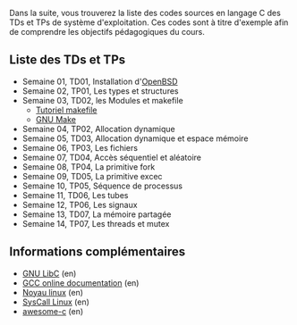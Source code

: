 Dans la suite, vous trouverez la liste des codes sources en langage C des TDs et TPs de système d'exploitation.
Ces codes sont à titre d'exemple afin de comprendre les objectifs pédagogiques du cours.

## Liste des TDs et TPs

* Semaine 01, TD01, Installation d'[OpenBSD](https://www.openbsd.org/faq/index.html)
* Semaine 02, TP01, Les types et structures
* Semaine 03, TD02, les Modules et makefile
    * [Tutoriel makefile](https://www.grafikart.fr/tutoriels/linux/makefile-953)
    * [GNU Make](https://www.gnu.org/software/make/manual/make.html)
* Semaine 04, TP02, Allocation dynamique
* Semaine 05, TD03, Allocation dynamique et espace mémoire
* Semaine 06, TP03, Les fichiers
* Semaine 07, TD04, Accès séquentiel et aléatoire
* Semaine 08, TP04, La primitive fork
* Semaine 09, TD05, La primitive excec
* Semaine 10, TP05, Séquence de processus
* Semaine 11, TD06, Les tubes
* Semaine 12, TP06, Les signaux
* Semaine 13, TD07, La mémoire partagée
* Semaine 14, TP07, Les threads et mutex

## Informations complémentaires

* [GNU LibC](https://www.gnu.org/software/libc/manual/html_mono/libc.html) (en)
* [GCC online documentation](https://gcc.gnu.org/onlinedocs/) (en)
* [Noyau linux](https://www.kernel.org/) (en)
* [SysCall Linux](http://syscalls.kernelgrok.com/) (en)
* [awesome-c](https://github.com/aleksandar-todorovic/awesome-c#build-systems) (en)
